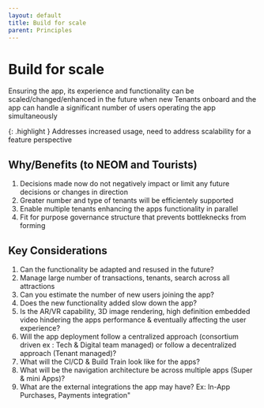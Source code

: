 ```yaml
---
layout: default
title: Build for scale
parent: Principles
---
```


# Build for scale

Ensuring the app, its experience and functionality can be scaled/changed/enhanced in the future when new Tenants onboard and the app can handle a significant number of users operating the app simultaneously

{: .highlight }
Addresses  increased  usage,  need  to  address  scalability  for  a  feature  perspective


## Why/Benefits (to NEOM and Tourists)

1. Decisions made now do not negatively impact or limit any future decisions or changes in direction
2. Greater number and type of tenants will be efficientely supported
3. Enable multiple tenants enhancing the apps functionality in parallel
4. Fit for purpose governance structure that prevents bottleknecks from forming

## Key Considerations

1. Can the functionality be adapted and resused in the future?
2. Manage large number of transactions, tenants, search across all attractions
3. Can you estimate the number of new users joining the app?
4. Does the new functionality added slow down the app?
5. Is the AR/VR capability, 3D image rendering, high definition embedded video hindering the apps performance & eventually affecting the user experience?
6. Will the app deployment follow a centralized approach (consortium driven ex : Tech & Digital team managed) or follow a decentralized approach (Tenant managed)?
7. What will the CI/CD & Build Train look like for the apps?
8. What will be the navigation architecture be across multiple apps (Super & mini Apps)?
9. What are the external integrations the app may have? Ex: In-App Purchases, Payments integration"